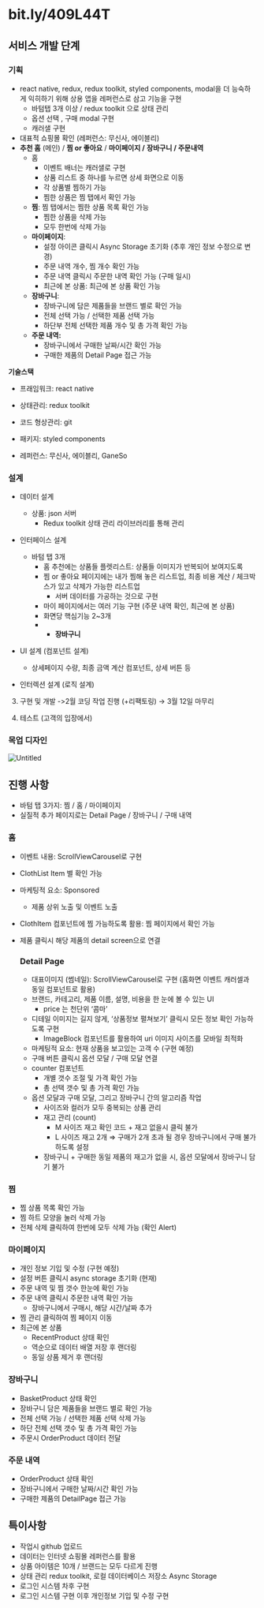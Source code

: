 # bit.ly/409L44T

## 서비스 개발 단계

### 기획

- react native, redux, redux toolkit, styled components, modal을 더 능숙하게 익히하기 위해 상용 앱을 레퍼런스로 삼고 기능을 구현
    - 바텀탭 3개 이상 / redux toolkit 으로 상태 관리
    - 옵션 선택 , 구매 modal 구현
    - 캐러샐 구현
- 대표적 쇼핑몰 확인 (레퍼런스: 무신사, 에이블리)
- **추천 홈** (메인) / **찜 or 좋아요** / **마이페이지 /** **장바구니 / 주문내역**
    - 홈
        - 이벤트 배너는 캐러샐로 구현
        - 상품 리스트 중 하나를 누르면 상세 화면으로 이동
        - 각 상품별 찜하기 가능
        - 찜한 상품은 찜 탭에서 확인 가능
    - **찜**: 찜 탭에서는 찜한 상품 목록 확인 가능
        - 찜한 상품을 삭제 가능
        - 모두 한번에 삭제 가능
    - **마이페이지**:
        - 설정 아이콘 클릭시 Async Storage 초기화 (추후 개인 정보 수정으로 변경)
        - 주문 내역 개수, 찜 개수 확인 가능
        - 주문 내역 클릭시 주문한 내역 확인 가능 (구매 일시)
        - 최근에 본 상품: 최근에 본 상품 확인 가능
    - **장바구니**:
        - 장바구니에 담은 제품들을 브랜드 별로 확인 가능
        - 전체 선택 가능 / 선택한 제품 선택 가능
        - 하단부 전체 선택한 제품 개수 및 총 가격 확인 가능
    - **주문 내역:**
        - 장바구니에서 구매한 날짜/시간 확인 가능
        - 구매한 제품의 Detail Page 접근 가능

**기술스택**

- 프래임워크: react native
- 상태관리: redux toolkit
- 코드 형상관리: git
- 패키지: styled components

- 레퍼런스: 무신사, 에이블리, GaneSo
   
### 설계

- 데이터 설계
    - 상품: json 서버
        - Redux toolkit 상태 관리 라이브러리를 통해 관리
- 인터페이스 설계
    - 바텀 탭 3개
        - 홈 추천에는 상품들 플렛리스트: 상품들 이미지가 반복되어 보여지도록
        - 찜 or 좋아요 페이지에는 내가 찜해 놓은 리스트업, 최종 비용 계산 / 체크박스가 있고 삭제가 가능한 리스트업
            - 서버 데이터를 가공하는 것으로 구현
        - 마이 페이지에서는 여러 기능 구현 (주문 내역 확인, 최근에 본 상품)
        - 화면당 핵심기능 2~3개
        - + **장바구니**

- UI 설계 (컴포넌트 설계)
    - 상세페이지 수량, 최종 금액 계산 컴포넌트, 상세 버튼 등
- 인터렉션 설계 (로직 설계)

3. 구현 및 개발 ->2월 코딩 작업 진행 (+리팩토링) → 3월 12일 마무리

4. 테스트 (고객의 입장에서)

### 목업 디자인

![Untitled](https://s3-us-west-2.amazonaws.com/secure.notion-static.com/c1624b11-349e-4735-9f3a-98f6da1ec5f8/Untitled.png)

## 진행 사항

- 바텀 탭 3가지: 찜 / 홈 / 마이페이지
- 실질적 추가 페이지로는 Detail Page / 장바구니 / 구매 내역

### 홈

- 이벤트 내용: ScrollViewCarousel로 구현
- ClothList Item 별 확인 가능
- 마케팅적 요소: Sponsored
    - 제품 상위 노출 및 이벤트 노출
- ClothItem 컴포넌트에 찜 가능하도록 활용: 찜 페이지에서 확인 가능
- 제품 클릭시 해당 제품의 detail screen으로 연결
    
    ### Detail Page
    
    - 대표이미지 (썸네일): ScrollViewCarousel로 구현 (홈화면 이벤트 캐러셀과 동일 컴포넌트로 활용)
    - 브랜드, 카테고리, 제품 이름, 설명, 비용을 한 눈에 볼 수 있는 UI
        - price 는 천단위 ‘콤마’
    - 디테일 이미지는 길지 않게, ‘상품정보 펼쳐보기’ 클릭시 모든 정보 확인 가능하도록 구현
        - ImageBlock 컴포넌트를 활용하여 uri 이미지 사이즈를 모바일 최적화
    - 마케팅적 요소: 현재 상품을 보고있는 고객 수 (구현 예정)
    - 구매 버튼 클릭시 옵션 모달 / 구매 모달 연결
    - counter 컴포넌트
        - 개별 갯수 조절 및 가격 확인 가능
        - 총 선택 갯수 및 총 가격 확인 가능
    - 옵션 모달과 구매 모달, 그리고 장바구니 간의 알고리즘 작업
        - 사이즈와 컬러가 모두 중복되는 상품 관리
        - 재고 관리 (count)
            - M 사이즈 재고 확인 코드 + 재고 없을시 클릭 불가
            - L 사이즈 재고 2개 ⇒ 구매가 2개 초과 될 경우 장바구니에서 구매 불가 하도록 설정
        - 장바구니 + 구매한 동일 제품의 재고가 없을 시, 옵션 모달에서 장바구니 담기 불가

### 찜

- 찜 상품 목록 확인 가능
- 찜 하트 모양을 눌러 삭제 가능
- 전체 삭제 클릭하여 한번에 모두 삭제 가능 (확인 Alert)

### 마이페이지

- 개인 정보 기입 및 수정 (구현 예정)
- 설정 버튼 클릭시 async storage 초기화 (현재)
- 주문 내역 및 찜 갯수 한눈에 확인 가능
- 주문 내역 클릭시 주문한 내역 확인 가능
    - 장바구니에서 구매시, 해당 시간/날짜 추가
- 찜 관리 클릭하여 찜 페이지 이동
- 최근에 본 상품
    - RecentProduct 상태 확인
    - 역순으로 데이터 배열 저장 후 랜더링
    - 동일 상품 제거 후 랜더링

### 장바구니

- BasketProduct 상태 확인
- 장바구니 담은 제품들을 브랜드 별로 확인 가능
- 전체 선택 가능 / 선택한 제품 선택 삭제 가능
- 하단 전체 선택 갯수 및 총 가격 확인 가능
- 주문시 OrderProduct 데이터 전달

### 주문 내역

- OrderProduct 상태 확인
- 장바구니에서 구매한 날짜/시간 확인 가능
- 구매한 제품의 DetailPage 접근 가능

## 특이사항

- 작업시 github 업로드
- 데이터는 인터넷 쇼핑몰 레퍼런스를 활용
- 상품 아이템은 10개 / 브랜드는 모두 다르게 진행
- 상태 관리 redux toolkit, 로컬 데이터베이스 저장소 Async Storage
- 로그인 시스템 차후 구현
- 로그인 시스템 구현 이후 개인정보 기입 및 수정 구현
